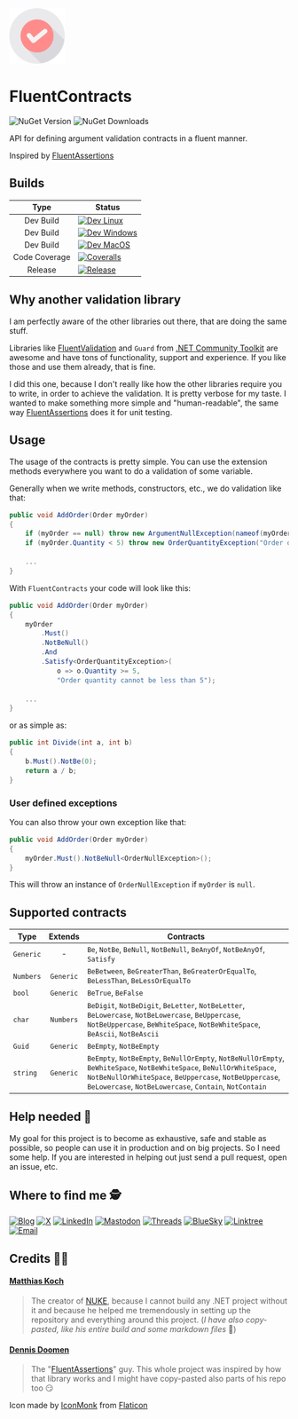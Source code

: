 <img alt="Logo" width="100px" src="https://github.com/FluentContracts/FluentContracts/raw/develop/assets/icon.png"/>

# FluentContracts
![NuGet Version](https://img.shields.io/nuget/v/FluentContracts?style=for-the-badge&logo=nuget&logoColor=white&color=green)
![NuGet Downloads](https://img.shields.io/nuget/dt/FluentContracts?style=for-the-badge&logo=nuget&logoColor=white)

API for defining argument validation contracts in a fluent manner.

Inspired by [FluentAssertions](https://github.com/fluentassertions/fluentassertions)

## Builds

|     Type      | Status                                                                                                                                                                                                                                                                 |
|:-------------:|------------------------------------------------------------------------------------------------------------------------------------------------------------------------------------------------------------------------------------------------------------------------|
|   Dev Build   | [![Dev Linux](https://img.shields.io/github/actions/workflow/status/FluentContracts/FluentContracts/dev-linux.yml?branch=dev&style=for-the-badge&logo=linux&logoColor=white)](https://github.com/FluentContracts/FluentContracts/actions)                              |
|   Dev Build   | [![Dev Windows](https://img.shields.io/github/actions/workflow/status/FluentContracts/FluentContracts/dev-windows.yml?branch=dev&style=for-the-badge&logo=windows10&logoColor=white)](https://github.com/FluentContracts/FluentContracts/actions)                      |
|   Dev Build   | [![Dev MacOS](https://img.shields.io/github/actions/workflow/status/FluentContracts/FluentContracts/dev-macos.yml?branch=dev&style=for-the-badge&logo=Apple&logoColor=white)](https://github.com/FluentContracts/FluentContracts/actions)                              |
| Code Coverage | [![Coveralls](https://img.shields.io/coverallsCoverage/github/FluentContracts/FluentContracts?branch=dev&style=for-the-badge&logo=coveralls&logoColor=white)](https://coveralls.io/github/FluentContracts/FluentContracts)                                             |
|    Release    | [![Release](https://img.shields.io/github/actions/workflow/status/FluentContracts/FluentContracts/master-release.yml?branch=master&style=for-the-badge&logo=nuget&logoColor=white&label=NuGet%20Packages)](https://github.com/FluentContracts/FluentContracts/actions) |

## Why another validation library

I am  perfectly aware of the other libraries out there, that are doing the same stuff.

Libraries like [FluentValidation](https://github.com/FluentValidation/FluentValidation) and `Guard` from [.NET Community Toolkit](https://github.com/CommunityToolkit/dotnet) are awesome 
and have tons of functionality, support and experience. If you like those and use them already, that is fine.

I did this one, because I don't really like how the other libraries require you to write, in order to achieve the validation.
It is pretty verbose for my taste. I wanted to make something more simple and "human-readable", the same way [FluentAssertions](https://github.com/fluentassertions/fluentassertions) does it for unit testing.

## Usage

The usage of the contracts is pretty simple. You can use the extension methods everywhere you want to do a validation of some variable.

Generally when we write methods, constructors, etc., we do validation like that:
```csharp
public void AddOrder(Order myOrder)
{
    if (myOrder == null) throw new ArgumentNullException(nameof(myOrder));    
    if (myOrder.Quantity < 5) throw new OrderQuantityException("Order quantity cannot be less than 5");
    
    ...
}
```

With `FluentContracts` your code will look like this:
```csharp
public void AddOrder(Order myOrder)
{
    myOrder
        .Must()
        .NotBeNull()
        .And
        .Satisfy<OrderQuantityException>(
            o => o.Quantity >= 5, 
            "Order quantity cannot be less than 5");
    
    ...
}
```

or as simple as:

```csharp
public int Divide(int a, int b)
{
    b.Must().NotBe(0);    
    return a / b;
}
```
### User defined exceptions

You can also throw your own exception like that:
```csharp
public void AddOrder(Order myOrder)
{
    myOrder.Must().NotBeNull<OrderNullException>();
}
```

This will throw an instance of `OrderNullException` if `myOrder` is `null`.

## Supported contracts

| Type      |  Extends  | Contracts                                                                                                                                                                                                                                 |
|-----------|:---------:|-------------------------------------------------------------------------------------------------------------------------------------------------------------------------------------------------------------------------------------------|
| `Generic` |     -     | `Be`, `NotBe`, `BeNull`, `NotBeNull`, `BeAnyOf`, `NotBeAnyOf`, `Satisfy`                                                                                                                                                                  |
| `Numbers` | `Generic` | `BeBetween`, `BeGreaterThan`, `BeGreaterOrEqualTo`, `BeLessThan`, `BeLessOrEqualTo`                                                                                                                                                       |
| `bool`    | `Generic` | `BeTrue`, `BeFalse`                                                                                                                                                                                                                       |
| `char`    | `Numbers` | `BeDigit`, `NotBeDigit`, `BeLetter`, `NotBeLetter`, `BeLowercase`, `NotBeLowercase`, `BeUppercase`, `NotBeUppercase`, `BeWhiteSpace`, `NotBeWhiteSpace`, `BeAscii`, `NotBeAscii`                                                          |
| `Guid`    | `Generic` | `BeEmpty`, `NotBeEmpty`                                                                                                                                                                                                                   |
| `string`  | `Generic` | `BeEmpty`, `NotBeEmpty`, `BeNullOrEmpty`, `NotBeNullOrEmpty`, `BeWhiteSpace`, `NotBeWhiteSpace`, `BeNullOrWhiteSpace`, `NotBeNullOrWhiteSpace`, `BeUppercase`, `NotBeUppercase`, `BeLowercase`, `NotBeLowercase`, `Contain`, `NotContain` |

## Help needed 🙏

My goal for this project is to become as exhaustive, safe and stable as possible, so people can use it in production and on big projects.
So I need some help. If you are interested in helping out just send a pull request, open an issue, etc.

## Where to find me 🕵️

[![Blog](https://img.shields.io/badge/Blog-todorov.bg-black.svg?style=for-the-badge&logo=jekyll&logoColor=white)](https://todorov.bg)
[![X](https://img.shields.io/badge/twitter-%40totollygeek-lightgreen.svg?style=for-the-badge&logo=x&logoColor=white)](https://twitter.com/totollygeek)
[![LinkedIn](https://img.shields.io/badge/linkedin-totollygeek-blue.svg?style=for-the-badge&logo=linkedin&logoColor=white)](https://www.linkedin.com/in/totollygeek)
[![Mastodon](https://img.shields.io/badge/Mastodon-%40totollygeek@infosec.exchange-darkblue.svg?style=for-the-badge&logo=mastodon&logoColor=white)](https://infosec.exchange/@totollygeek)
[![Threads](https://img.shields.io/badge/Threads-%40totollygeek-red.svg?style=for-the-badge&logo=threads&logoColor=white)](https://www.threads.net/@totollygeek)
[![BlueSky](https://img.shields.io/badge/BlueSky-totollygeek.com-lightblue.svg?style=for-the-badge&logo=bluesky&logoColor=white)](https://bsky.app/profile/totollygeek.com)
[![Linktree](https://img.shields.io/badge/Linktree-totollygeek-yellow.svg?style=for-the-badge&logo=linktree&logoColor=white)](https://linktr.ee/totollygeek)
[![Email](https://img.shields.io/badge/Email-fluentcontracts@pm.me-blue.svg?style=for-the-badge&logo=proton&logoColor=white)](mailto://fluentcontracts@pm.me)


## Credits 🙇‍♂️

#### [Matthias Koch](https://twitter.com/matkoch87)
> The creator of [NUKE](https://nuke.build), because I cannot build any .NET project without it and because he helped me tremendously in setting up the repository and everything around this project. (_I have also copy-pasted, like his entire build and some markdown files_ 🤫)

#### [Dennis Doomen](https://twitter.com/ddoomen)
> The "[FluentAssertions](https://fluentassertions.com/)" guy. This whole project was inspired by how that library works and I might have copy-pasted also parts of his repo too 😏

Icon made by [IconMonk](https://www.flaticon.com/authors/icon-monk) from [Flaticon](https://www.flaticon.com) 

